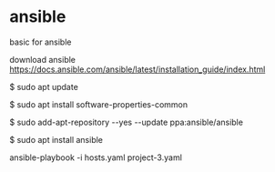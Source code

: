 # ansible
 basic for ansible 

download ansible 
https://docs.ansible.com/ansible/latest/installation_guide/index.html

$ sudo apt update

$ sudo apt install software-properties-common

$ sudo add-apt-repository --yes --update ppa:ansible/ansible

$ sudo apt install ansible



ansible-playbook -i hosts.yaml project-3.yaml 
